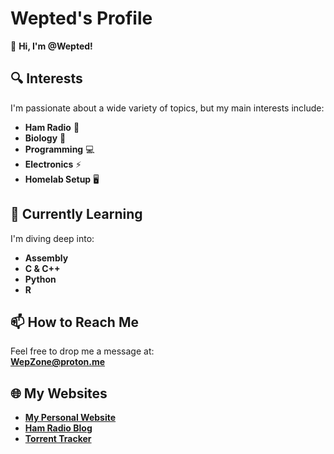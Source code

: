 # Wepted's Profile

👋 **Hi, I'm @Wepted!**

## 🔍 Interests
I'm passionate about a wide variety of topics, but my main interests include:  
- **Ham Radio** 📡  
- **Biology** 🧬  
- **Programming** 💻  
- **Electronics** ⚡  
- **Homelab Setup** 🖥️

## 🌱 Currently Learning
I'm diving deep into:  
- **Assembly**  
- **C & C++**  
- **Python**  
- **R**  

## 📫 How to Reach Me
Feel free to drop me a message at:  
[**WepZone@proton.me**](mailto:WepZone@proton.me)

## 🌐 My Websites
- [**My Personal Website**](https://wepzone.net/)  
- [**Ham Radio Blog**](https://sq5wep.pl)  
- [**Torrent Tracker**](http://wepzone.net:6969/announce)
